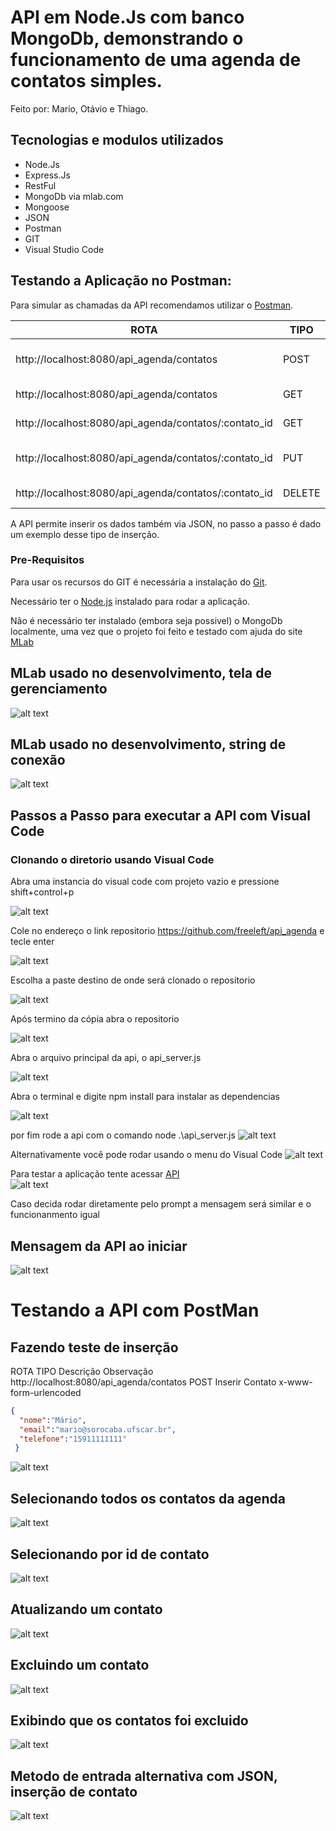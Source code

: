 # API em Node.Js com banco MongoDb, demonstrando o funcionamento de uma agenda de contatos simples.
Feito por: Mario, Otávio e Thiago.

## Tecnologias e modulos utilizados

- Node.Js
- Express.Js
- RestFul
- MongoDb via mlab.com
- Mongoose
- JSON
- Postman
- GIT
- Visual Studio Code

## Testando a Aplicação no Postman:

Para simular as chamadas da API recomendamos utilizar o [Postman](https://chrome.google.com/webstore/detail/postman/fhbjgbiflinjbdggehcddcbncdddomop).

  ROTA                                               | TIPO |    Descrição      |      Observação       |
---------------------------------------------------- |----- | ------------------|-----------------------|
http://localhost:8080/api_agenda/contatos              |POST  | Inserir Contato   | x-www-form-urlencoded |
http://localhost:8080/api_agenda/contatos              |GET   | Selecionar Todos  |                       |
http://localhost:8080/api_agenda/contatos/:contato_id  |GET   | Selecionar Por Id |                       |
http://localhost:8080/api_agenda/contatos/:contato_id  |PUT   | Atualizar Por Id  | x-www-form-urlencoded |
http://localhost:8080/api_agenda/contatos/:contato_id  |DELETE| Excluir Por Id    |                       |

A API permite inserir os dados também via JSON, no passo a passo é dado um exemplo desse tipo de inserção.

### Pre-Requisitos

Para usar os recursos do GIT é necessária a instalação do [Git](https://git-scm.com/).

Necessário ter o [Node.js](https://nodejs.org/en/download/) instalado para rodar a aplicação.

Não é necessário ter instalado (embora seja possivel) o MongoDb localmente, uma vez que o projeto foi feito e testado com ajuda do site [MLab](https://mlab.com/)

## MLab usado no desenvolvimento, tela de gerenciamento
![alt text](https://raw.githubusercontent.com/freeleft/api_agenda/master/images/mlab.png)

## MLab usado no desenvolvimento, string de conexão
![alt text](https://raw.githubusercontent.com/freeleft/api_agenda/master/images/mlabc.png)


## Passos a Passo para executar a API com Visual Code

### Clonando o diretorio usando Visual Code

Abra uma instancia do visual code com projeto vazio e pressione shift+control+p

![alt text](https://raw.githubusercontent.com/freeleft/api_agenda/master/images/vs1.png)

Cole no endereço o link repositorio https://github.com/freeleft/api_agenda e tecle enter

![alt text](https://raw.githubusercontent.com/freeleft/api_agenda/master/images/vs2.png)

Escolha a paste destino de onde será clonado o repositorio

![alt text](https://raw.githubusercontent.com/freeleft/api_agenda/master/images/vs3.png)

Após termino da cópia abra o repositorio

![alt text](https://raw.githubusercontent.com/freeleft/api_agenda/master/images/vs4.png)

Abra o arquivo principal da api, o api_server.js

![alt text](https://raw.githubusercontent.com/freeleft/api_agenda/master/images/vs5.png)

Abra o terminal e digite npm install para instalar as dependencias

![alt text](https://raw.githubusercontent.com/freeleft/api_agenda/master/images/vs7.png)

por fim rode a api com o comando node .\api_server.js
![alt text](https://raw.githubusercontent.com/freeleft/api_agenda/master/images/vs8.png)

Alternativamente você pode rodar usando o menu do Visual Code
![alt text](https://raw.githubusercontent.com/freeleft/api_agenda/master/images/vs6.png)

Para testar a aplicação tente acessar [API](http://localhost:8080/api_agenda)      
![alt text](https://raw.githubusercontent.com/freeleft/api_agenda/master/images/vs9.png)

Caso decida rodar diretamente pelo prompt a mensagem será similar e o funcionanmento igual

## Mensagem da API ao iniciar
![alt text](https://raw.githubusercontent.com/freeleft/api_agenda/master/images/img1.png)


# Testando a API com PostMan

## Fazendo teste de inserção

ROTA	TIPO	Descrição	Observação
http://localhost:8080/api_agenda/contatos	POST	Inserir Contato	x-www-form-urlencoded

```json
{
  "nome":"Mário",
  "email":"mario@sorocaba.ufscar.br",
  "telefone":"15911111111"
 }
```

![alt text](https://raw.githubusercontent.com/freeleft/api_agenda/master/images/img2.png)


## Selecionando todos os contatos da agenda
![alt text](https://raw.githubusercontent.com/freeleft/api_agenda/master/images/img3.png)


## Selecionando por id de contato
![alt text](https://raw.githubusercontent.com/freeleft/api_agenda/master/images/img4.png)


## Atualizando um contato
![alt text](https://raw.githubusercontent.com/freeleft/api_agenda/master/images/img5.png)


## Excluindo um contato
![alt text](https://raw.githubusercontent.com/freeleft/api_agenda/master/images/img6.png)


## Exibindo que os contatos foi excluido
![alt text](https://raw.githubusercontent.com/freeleft/api_agenda/master/images/img7.png)

## Metodo de entrada alternativa com JSON, inserção de contato
![alt text](https://raw.githubusercontent.com/freeleft/api_agenda/master/images/img8.png)
